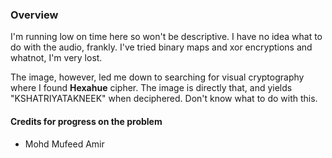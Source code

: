 ### Overview

I'm running low on time here so won't be descriptive. I have no idea what to do with the audio, frankly. I've tried binary maps and xor encryptions and whatnot, I'm very lost.

The image, however, led me down to searching for visual cryptography where I found **Hexahue** cipher. The image is directly that, and yields "KSHATRIYATAKNEEK" when deciphered. Don't know what to do with this.

#### Credits for progress on the problem
- Mohd Mufeed Amir